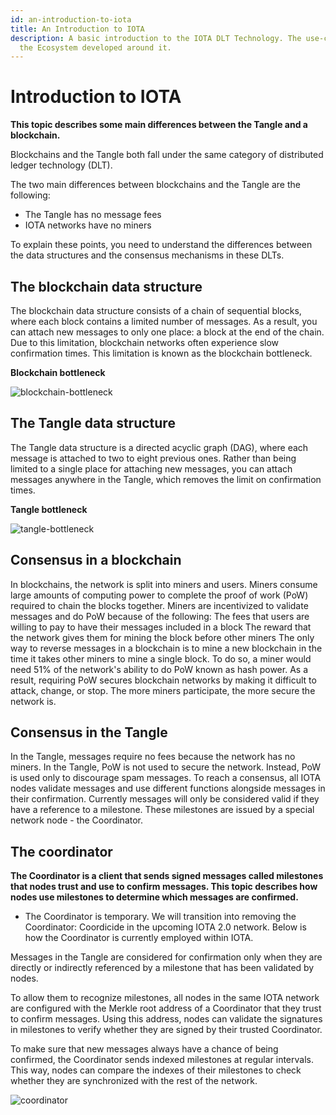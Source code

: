```yaml
---
id: an-introduction-to-iota
title: An Introduction to IOTA
description: A basic introduction to the IOTA DLT Technology. The use-cases and
  the Ecosystem developed around it.
---
```


# Introduction to IOTA

**This topic describes some main differences between the Tangle and a blockchain.**

Blockchains and the Tangle both fall under the same category of distributed ledger technology (DLT).

The two main differences between blockchains and the Tangle are the following:

*   The Tangle has no message fees
*   IOTA networks have no miners

To explain these points, you need to understand the differences between the data structures and the consensus mechanisms in these DLTs.

## **The blockchain data structure**

The blockchain data structure consists of a chain of sequential blocks, where each block contains a limited number of messages. As a result, you can attach new messages to only one place: a block at the end of the chain. Due to this limitation, blockchain networks often experience slow confirmation times. This limitation is known as the blockchain bottleneck.

**Blockchain bottleneck**

![blockchain-bottleneck](/img/learn/blockchain-bottleneck.gif)

## **The Tangle data structure**

The Tangle data structure is a directed acyclic graph (DAG), where each message is attached to two to eight previous ones. Rather than being limited to a single place for attaching new messages, you can attach messages anywhere in the Tangle, which removes the limit on confirmation times.

**Tangle bottleneck**

![tangle-bottleneck](/img/learn/tangle-bottleneck.gif)

## **Consensus in a blockchain**

In blockchains, the network is split into miners and users. Miners consume large amounts of computing power to complete the proof of work (PoW) required to chain the blocks together. Miners are incentivized to validate messages and do PoW because of the following: The fees that users are willing to pay to have their messages included in a block The reward that the network gives them for mining the block before other miners The only way to reverse messages in a blockchain is to mine a new blockchain in the time it takes other miners to mine a single block. To do so, a miner would need 51% of the network's ability to do PoW known as hash power. As a result, requiring PoW secures blockchain networks by making it difficult to attack, change, or stop. The more miners participate, the more secure the network is.

## **Consensus in the Tangle**

In the Tangle, messages require no fees because the network has no miners. In the Tangle, PoW is not used to secure the network. Instead, PoW is used only to discourage spam messages. To reach a consensus, all IOTA nodes validate messages and use different functions alongside messages in their confirmation. Currently messages will only be considered valid if they have a reference to a milestone. These milestones are issued by a special network node - the Coordinator.

## **The coordinator**

**The Coordinator is a client that sends signed messages called milestones that nodes trust and use to confirm messages. This topic describes how nodes use milestones to determine which messages are confirmed.**

*   The Coordinator is temporary. We will transition into removing the Coordinator: Coordicide in the upcoming IOTA 2.0 network. Below is how the Coordinator is currently employed within IOTA.

Messages in the Tangle are considered for confirmation only when they are directly or indirectly referenced by a milestone that has been validated by nodes.

To allow them to recognize milestones, all nodes in the same IOTA network are configured with the Merkle root address of a Coordinator that they trust to confirm messages. Using this address, nodes can validate the signatures in milestones to verify whether they are signed by their trusted Coordinator.

To make sure that new messages always have a chance of being confirmed, the Coordinator sends indexed milestones at regular intervals. This way, nodes can compare the indexes of their milestones to check whether they are synchronized with the rest of the network.

![coordinator](/img/learn/milestones.gif)
